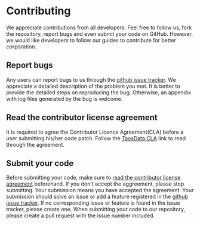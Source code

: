 # Contributing

We appreciate contributions from all developers. Feel free to follow us, fork the repository, report bugs and even submit your code on GitHub. However, we would like developers to follow our guides to contribute for better corporation. 

## Report bugs

Any users can report bugs to us through the [github issue tracker](https://github.com/taosdata/DThouse/issues). We appreciate a detailed description of the problem you met. It is better to provide the detailed steps on reproducing the bug. Otherwise, an appendix with log files generated by the bug is welcome.

## Read the contributor license agreement

It is required to agree the Contributor Licence Agreement(CLA) before a user submitting his/her code patch. Follow the [TaosData CLA](https://www.taosdata.com/en/contributor/) link to read through the agreement. 

## Submit your code

Before submitting your code, make sure to [read the contributor license agreement](#read-the-contributor-license-agreement) beforehand. If you don't accept the aggreement, please stop submitting. Your submission means you have accepted the agreement. Your submission should solve an issue or add a feature registered in the [github issue tracker](https://github.com/taosdata/DThouse/issues). If no corresponding issue or feature is found in the issue tracker, please create one. When submitting your code to our repository, please create a pull request with the issue number included.
